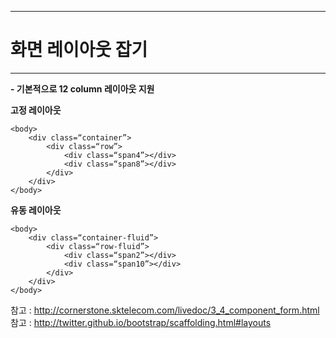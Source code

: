 <!--
{
	"title": "화면 레이아웃 잡기",
	"group": 1,
	"order": 8
}
-->

-----------------------

# 화면 레이아웃 잡기  #

-----------------------

**- 기본적으로 12 column 레이아웃 지원**

**고정 레이아웃**

	<body>
		<div class=“container”>
			<div class=“row”>
				<div class=“span4”></div>
				<div class=“span8”></div>
			</div>
		</div>
	</body>

**유동 레이아웃**

	<body>
		<div class=“container-fluid”>
			<div class=“row-fluid”>
				<div class=“span2”></div>
				<div class=“span10”></div>
			</div>
		</div>
	</body>

참고 : <http://cornerstone.sktelecom.com/livedoc/3_4_component_form.html>  
참고 : <http://twitter.github.io/bootstrap/scaffolding.html#layouts>
